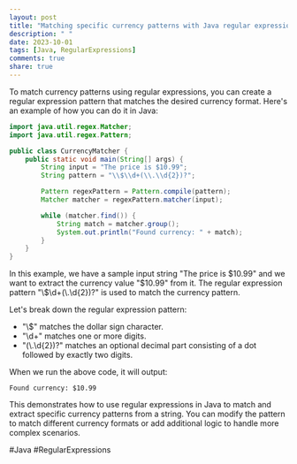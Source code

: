 ```yaml
---
layout: post
title: "Matching specific currency patterns with Java regular expressions"
description: " "
date: 2023-10-01
tags: [Java, RegularExpressions]
comments: true
share: true
---
```


To match currency patterns using regular expressions, you can create a regular expression pattern that matches the desired currency format. Here's an example of how you can do it in Java:

```java
import java.util.regex.Matcher;
import java.util.regex.Pattern;

public class CurrencyMatcher {
    public static void main(String[] args) {
        String input = "The price is $10.99";
        String pattern = "\\$\\d+(\\.\\d{2})?";

        Pattern regexPattern = Pattern.compile(pattern);
        Matcher matcher = regexPattern.matcher(input);

        while (matcher.find()) {
            String match = matcher.group();
            System.out.println("Found currency: " + match);
        }
    }
}
```

In this example, we have a sample input string "The price is $10.99" and we want to extract the currency value "$10.99" from it. The regular expression pattern "\\$\\d+(\\.\\d{2})?" is used to match the currency pattern.

Let's break down the regular expression pattern:
- "\\$" matches the dollar sign character.
- "\\d+" matches one or more digits.
- "(\\.\\d{2})?" matches an optional decimal part consisting of a dot followed by exactly two digits.

When we run the above code, it will output:
```
Found currency: $10.99
```

This demonstrates how to use regular expressions in Java to match and extract specific currency patterns from a string. You can modify the pattern to match different currency formats or add additional logic to handle more complex scenarios.

#Java #RegularExpressions